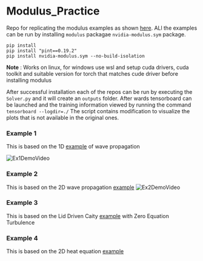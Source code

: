 # Modulus_Practice
Repo for replicating the modulus examples as shown [here](https://docs.nvidia.com/deeplearning/modulus/modulus-sym/user_guide/foundational/1d_wave_equation.html). ALl the examples can be run by installing `modulus` packagae `nvidia-modulus.sym` package. 
```
pip install 
pip install "pint==0.19.2"
pip install nvidia-modulus.sym --no-build-isolation
```
**Note** : Works on linux, for windows use wsl and setup cuda drivers, cuda toolkit and suitable version for torch that matches cude driver before installing modulus

After successful installation each of the repos can be run by executing the `Solver.py` and it will create an `outputs` folder. After wards tensorboard can be launched and the training information viewed by running the command `tensorboard --logdir=./`
The script contains modification to visualize the plots that is not available in the original ones.
### Example 1 
This is based on the 1D [example](https://docs.nvidia.com/deeplearning/modulus/modulus-sym/user_guide/foundational/1d_wave_equation.html) of wave propagation

![Ex1DemoVideo](https://github.com/user-attachments/assets/fd183da1-802e-4ac3-b6f2-90cb1feac040)

### Example 2
This is based on the 2D wave propagation [example](https://docs.nvidia.com/deeplearning/modulus/modulus-sym/user_guide/foundational/2d_wave_equation.html)
![Ex2DemoVideo](https://github.com/user-attachments/assets/57f68d92-4c2a-4874-b111-1cdfd26fb3d6)

### Example 3
This is based on the Lid Driven Caity [example](https://docs.nvidia.com/deeplearning/modulus/modulus-sym/user_guide/foundational/zero_eq_turbulence.html) with Zero Equation Turbulence

### Example 4
This is based on the 2D heat equation [example](https://docs.nvidia.com/deeplearning/modulus/modulus-sym/user_guide/foundational/scalar_transport.html)
